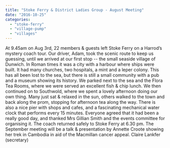 ```yaml
---
title: "Stoke Ferry & District Ladies Group - August Meeting"
date: "2016-10-25"
categories: 
  - "stoke-ferry"
  - "village-pump"
  - "villages"
---
```


At 9.45am on Aug 3rd, 22 members & guests left Stoke Ferry on a Harrod’s mystery coach tour. Our driver, Adam, took the scenic route to keep us guessing, until we arrived at our first stop -- the small seaside village of Dunwich. In Roman times it was a city with a harbour where ships were built. It had many churches, two hospitals, a mint and a leper colony. This has all been lost to the sea, but there is still a small community with a pub and a museum showing its history. We parked next to the sea and the Flora Tea Rooms, where we were served an excellent fish & chip lunch. We then continued on to Southwold, where we spent a lovely afternoon doing our own thing. Many just sat & relaxed in the sun, others walked to the town and back along the prom, stopping for afternoon tea along the way. There is also a nice pier with shops and cafes, and a fascinating mechanical water clock that performs every 15 minutes. Everyone agreed that it had been a really good day, and thanked Mrs Gillian Smith and the events committee for organising it. The coach returned safely to Stoke Ferry at 6.30 pm. The September meeting will be a talk & presentation by Annette Croote showing her trek in Cambodia in aid of the Macmillan cancer appeal. Claire Lankfer (secretary)
